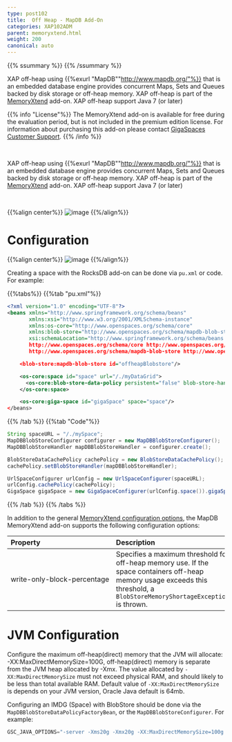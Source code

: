 ```yaml
---
type: post102
title:  Off Heap - MapDB Add-On
categories: XAP102ADM
parent: memoryxtend.html
weight: 200
canonical: auto
---
```


{{% ssummary %}}  {{% /ssummary %}}

XAP off-heap using {{%exurl "MapDB""http://www.mapdb.org/"%}} that is an embedded database engine provides concurrent Maps, Sets and Queues backed by disk storage or off-heap memory. XAP off-heap is part of the [MemoryXtend](./memoryxtend.html) add-on. XAP off-heap support Java 7 (or later)

{{% info "License"%}}
The MemoryXtend add-on is available for free during the evaluation period, but is not included in the premium edition license. For information about purchasing this add-on please contact [GigaSpaces Customer Support](http://www.gigaspaces.com/content/customer-support-services).
{{% /info %}}

 <br>
 
 
XAP off-heap using {{%exurl "MapDB""http://www.mapdb.org/"%}} that is an embedded database engine provides concurrent Maps, Sets and Queues backed by disk storage or off-heap memory. XAP off-heap is part of the [MemoryXtend](./memoryxtend.html) add-on. XAP off-heap support Java 7 (or later)

<br>

{{%align center%}}
![image](/attachment_files/blobstore/ohr3.png)
{{%/align%}}


# Configuration

{{%align center%}}
![image](/attachment_files/blobstore/ohr1.png)
{{%/align%}}

Creating a space with the RocksDB add-on can be done via `pu.xml` or code. For example:

{{%tabs%}}
{{%tab "pu.xml"%}}

```xml
<?xml version="1.0" encoding="UTF-8"?>
<beans xmlns="http://www.springframework.org/schema/beans"
       xmlns:xsi="http://www.w3.org/2001/XMLSchema-instance"
       xmlns:os-core="http://www.openspaces.org/schema/core"
       xmlns:blob-store="http://www.openspaces.org/schema/mapdb-blob-store"
       xsi:schemaLocation="http://www.springframework.org/schema/beans http://www.springframework.org/schema/beans/spring-beans-{{%version "spring"%}}.xsd
       http://www.openspaces.org/schema/core http://www.openspaces.org/schema/{{% currentversion %}}/core/openspaces-core.xsd
       http://www.openspaces.org/schema/mapdb-blob-store http://www.openspaces.org/schema/{{% currentversion %}}/mapdb-blob-store/openspaces-mapdb-blobstore.xsd">

    <blob-store:mapdb-blob-store id="offheapBlobstore"/>

    <os-core:space id="space" url="/./myDataGrid">
      <os-core:blob-store-data-policy persistent="false" blob-store-handler="offheapBlobstore"/>
    </os-core:space>

    <os-core:giga-space id="gigaSpace" space="space"/>
</beans>
```
{{% /tab %}}
{{%tab "Code"%}}

```java
String spaceURL = "/./mySpace";
MapDBBlobStoreConfigurer configurer = new MapDBBlobStoreConfigurer();
MapDBBlobStoreHandler mapDBBlobStoreHandler = configurer.create();

BlobStoreDataCachePolicy cachePolicy = new BlobStoreDataCachePolicy();
cachePolicy.setBlobStoreHandler(mapDBBlobStoreHandler);

UrlSpaceConfigurer urlConfig = new UrlSpaceConfigurer(spaceURL);
urlConfig.cachePolicy(cachePolicy);
GigaSpace gigaSpace = new GigaSpaceConfigurer(urlConfig.space()).gigaSpace();
```

{{% /tab %}}
{{% /tabs %}}

In addition to the general [MemoryXtend configuration options](./memoryxtend.html#configuration), the MapDB MemoryXtend add-on supports the following configuration options:

| Property               | Description                                               | Default | Use |
|:-----------------------|:----------------------------------------------------------|:--------|:--------|
| <nobr>write-only-block-percentage</nobr> | Specifies a maximum threshold for off-heap memory use. If the space containers off-heap memory usage exceeds this threshold, a `BlobStoreMemoryShortageException` is thrown. | 80 | optional |

# JVM Configuration

Configure the maximum off-heap(direct) memory that the JVM will allocate: -XX:MaxDirectMemorySize=100G, off-heap(direct) memory is separate from the JVM heap allocated by -Xmx. 
The value allocated by `-XX:MaxDirectMemorySize` must not exceed physical RAM, and should likely to be less than total available RAM.
Default value of `-XX:MaxDirectMemorySize` is depends on your JVM version, Oracle Java default is 64mb.

Configuring an IMDG (Space) with BlobStore should be done via the `MapDBBlobStoreDataPolicyFactoryBean`, or the `MapDBBlobStoreConfigurer`. For example:

```java
GSC_JAVA_OPTIONS="-server -Xms20g -Xmx20g -XX:MaxDirectMemorySize=100g -Xmn6g -XX:+UseG1GC"; export GSC_JAVA_OPTIONS
```
